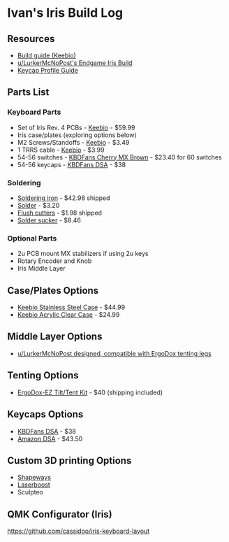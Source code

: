 Ivan's Iris Build Log
==================

Resources
---------
- [Build guide (Keebio)](https://docs.keeb.io/iris-rev3-build-guide/)
- [u/LurkerMcNoPost's Endgame Iris Build](https://www.reddit.com/r/MechanicalKeyboards/comments/9u3mfu/my_first_build_endgame_iris/)
- [Keycap Profile Guide](https://mechlab.cc/a-guide-to-keycap-profiles/)

Parts List
----------
### Keyboard Parts
- Set of Iris Rev. 4 PCBs - [Keebio](https://keeb.io/collections/split-keyboard-parts/products/iris-keyboard-split-ergonomic-keyboard?variant=29480467267678) - $59.99
- Iris case/plates (exploring options below)
- M2 Screws/Standoffs - [Keebio](https://keeb.io/products/m2-screws-and-standoffs?variant=47432051590) - $3.49
- 1 TRRS cable - [Keebio](https://keeb.io/products/trrs-cable?variant=50550149190) - $3.99
- 54-56 switches - [KBDFans Cherry MX Brown](https://kbdfans.com/products/cherry-mx-swtich?variant=36019543885) - $23.40 for 60 switches
- 54-56 keycaps - [KBDFans DSA](https://kbdfans.com/collections/dsa-profile/products/dsa-pbt-145keys-keycaps-laser-etched-front-printed-legends?variant=3548870639629) - $38

### Soldering
- [Soldering iron](https://www.amazon.com/dp/B01B4FELB8/ref=as_li_ss_tl?_encoding=UTF8&linkCode=ll1&tag=keebio-20&linkId=49e1e9c1eb856bd709ea5f667885190e&language=en_US) - $42.98 shipped
- [Solder](https://www.amazon.com/Kester-83-4000-0000-SN60PB40-Solder-Diameter/dp/B00068IJNQ/ref=as_li_ss_tl?_encoding=UTF8&linkCode=ll1&tag=keebio-20&linkId=872764431470f06683bf23fad9bd2c15&language=en_US) - $3.20
- [Flush cutters](https://www.amazon.com/Pliers-Electrical-Cutters-Cutting-Diagonal/dp/B0188DHO40/ref=as_li_ss_tl?pf_rd_m=ATVPDKIKX0DER&linkCode=ll1&tag=keebio-20&linkId=36bb31bebc9d51e3f1fbc8f701c87638&language=en_US) - $1.98 shipped
- [Solder sucker](https://www.amazon.com/OMorc-Desoldering-Solder-Sucker-Length/dp/B01I14V4X8/ref=as_li_ss_tl?s=industrial&linkCode=ll1&tag=keebio-20&linkId=1b842ea0c42919ce3a55b4d286ec9651&language=en_US) - $8.46



### Optional Parts
- 2u PCB mount MX stabilizers if using 2u keys
- Rotary Encoder and Knob
- Iris Middle Layer

Case/Plates Options
-------------------
- [Keebio Stainless Steel Case](https://keeb.io/products/iris-keyboard-case-plates?variant=1822271012894) - $44.99
- [Keebio Acrylic Clear Case](https://keeb.io/products/iris-keyboard-case-plates?variant=2991652831262) - $24.99

Middle Layer Options
--------------------
- [u/LurkerMcNoPost designed, compatible with ErgoDox tenting legs](https://www.thingiverse.com/thing:3196585)

Tenting Options
---------------
- [ErgoDox-EZ Tilt/Tent Kit](https://ergodox-ez.com/products/tilt-tent-kit?variant=16101844419) - $40 (shipping included)

Keycaps Options
---------------
- [KBDFans DSA](https://kbdfans.com/collections/dsa-profile/products/dsa-pbt-145keys-keycaps-laser-etched-front-printed-legends?variant=3548870639629) - $38
- [Amazon DSA](https://www.amazon.com/dp/B07F6FRCW5/ref=twister_B07F6B9HQT?_encoding=UTF8&psc=1) - $43.50

Custom 3D printing Options
--------------------------
- [Shapeways](https://www.shapeways.com/)
- [Laserboost](https://www.laserboost.com/)
- Sculpteo

QMK Configurator (Iris)
-----------------------
https://github.com/cassidoo/iris-keyboard-layout
